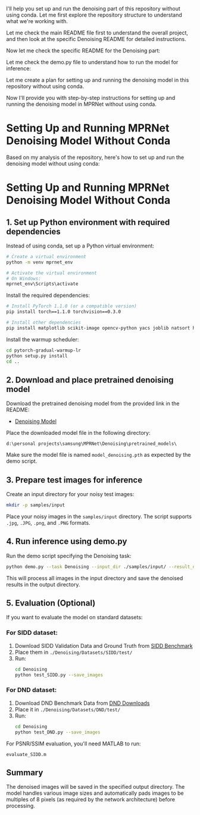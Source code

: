 I'll help you set up and run the denoising part of this repository without using conda. Let me first explore the repository structure to understand what we're working with.

Let me check the main README file first to understand the overall project, and then look at the specific Denoising README for detailed instructions.

Now let me check the specific README for the Denoising part:

Let me check the demo.py file to understand how to run the model for inference:

Let me create a plan for setting up and running the denoising model in this repository without using conda.

Now I'll provide you with step-by-step instructions for setting up and running the denoising model in MPRNet without using conda.

# Setting Up and Running MPRNet Denoising Model Without Conda

Based on my analysis of the repository, here's how to set up and run the denoising model without using conda:

# Setting Up and Running MPRNet Denoising Model Without Conda

## 1. Set up Python environment with required dependencies

Instead of using conda, set up a Python virtual environment:

```bash
# Create a virtual environment
python -m venv mprnet_env

# Activate the virtual environment
# On Windows:
mprnet_env\Scripts\activate
```

Install the required dependencies:

```bash
# Install PyTorch 1.1.0 (or a compatible version)
pip install torch==1.1.0 torchvision==0.3.0

# Install other dependencies
pip install matplotlib scikit-image opencv-python yacs joblib natsort h5py tqdm
```

Install the warmup scheduler:

```bash
cd pytorch-gradual-warmup-lr
python setup.py install
cd ..
```

## 2. Download and place pretrained denoising model

Download the pretrained denoising model from the provided link in the README:
- [Denoising Model](https://drive.google.com/file/d/1LODPt9kYmxwU98g96UrRA0_Eh5HYcsRw/view?usp=sharing)

Place the downloaded model file in the following directory:
```
d:\personal projects\samsung\MPRNet\Denoising\pretrained_models\
```

Make sure the model file is named `model_denoising.pth` as expected by the demo script.

## 3. Prepare test images for inference

Create an input directory for your noisy test images:
```bash
mkdir -p samples/input
```

Place your noisy images in the `samples/input` directory. The script supports `.jpg`, `.JPG`, `.png`, and `.PNG` formats.

## 4. Run inference using demo.py

Run the demo script specifying the Denoising task:

```bash
python demo.py --task Denoising --input_dir ./samples/input/ --result_dir ./samples/output/
```

This will process all images in the input directory and save the denoised results in the output directory.

## 5. Evaluation (Optional)

If you want to evaluate the model on standard datasets:

### For SIDD dataset:
1. Download SIDD Validation Data and Ground Truth from [SIDD Benchmark](https://www.eecs.yorku.ca/~kamel/sidd/benchmark.php)
2. Place them in `./Denoising/Datasets/SIDD/test/`
3. Run:
   ```bash
   cd Denoising
   python test_SIDD.py --save_images
   ```

### For DND dataset:
1. Download DND Benchmark Data from [DND Downloads](https://noise.visinf.tu-darmstadt.de/downloads/)
2. Place it in `./Denoising/Datasets/DND/test/`
3. Run:
   ```bash
   cd Denoising
   python test_DND.py --save_images
   ```

For PSNR/SSIM evaluation, you'll need MATLAB to run:
```
evaluate_SIDD.m
```

## Summary

The denoised images will be saved in the specified output directory. The model handles various image sizes and automatically pads images to be multiples of 8 pixels (as required by the network architecture) before processing.
